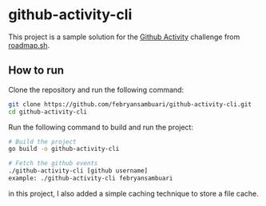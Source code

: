 # github-activity-cli

This project is a sample solution for the [Github Activity](https://roadmap.sh/projects/github-user-activity) challenge from [roadmap.sh](https://roadmap.sh/).

## How to run

Clone the repository and run the following command:

```bash
git clone https://github.com/febryansambuari/github-activity-cli.git
cd github-activity-cli
```

Run the following command to build and run the project:

```bash
# Build the project
go build -o github-activity-cli

# Fetch the github events
./github-activity-cli [github username]
example: ./github-activity-cli febryansambuari
```

in this project, I also added a simple caching technique to store a file cache.
